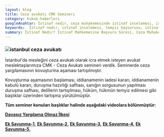 ```yaml
---
layout: blog
title: Ceza avukatı CMK Semineri
category: hukuk-haberleri
googleAnahtar: İstinaf nedir, ceza muhakemesinde istinaf incelemesi, istinaf başvuru süresi, istinaf duruşması, yargıtay temyiz süresi, avukat, istanbul ceza avukatı, hukuk bürosu, istinaf cmk
keywords:  İstinaf nedir, istinaf incelemesi, temyiz başvurusu, istinaf başvuru süresi, istinaf duruşması, yargıtay temyiz süresi, avukat, istanbul avukat, hukuk bürosu, temyiz dilekçesi, istinaf cmk
summary: İstinaf Nedir? İstinaf Mahkemesine Başvuru Süresi, Ceza Muhakemesinde İstinaf Şartları, Bölge Adliye Mahkemesi, İstinaf CMK, Duruşmalı İstinaf ve Temyiz İncelemesi, Onama, Düzelterek Onama ve Bozma Kararı
---
```



### ![istanbul ceza avukatı](https://camo.githubusercontent.com/f24abcba8f58bb01aef0b92787e06b188fde43a5/687474703a2f2f692e68697a6c69726573696d2e636f6d2f704244455a6e2e6a7067 "Ceza Avukatı")

İstanbul'da mesleğini ceza avukatı olarak icra etmek isteyen avukat meslektaşlarımıza CMK - Ceza Avukatı semineri verdik. Seminerde ceza yargılamasının kovuşturma aşaması tartışılmıştır.

Kovuşturma aşamasının başlaması, iddianamenin iadesi kararı, iddianamenin kabulü kararı, duruşma hazırlığı safhası, sanığın sorgusunun yapılması duruşma safhası, delillerin tartışılması, hüküm, hükmün temyiz edilmesi gibi başlıklar üzerinden tartışma yürütülmüştür.

**Tüm seminer konuları başlıklar halinde aşağıdaki videolara bölünmüştür:**

[**Davasız Yargılama Olmaz İlkesi**](https://youtu.be/wykDbNDYYR4 "Ceza Avukatı")

[**Ek Savunma-1,**](https://www.youtube.com/watch?v=SunOiAF3TCw "Ceza Avukatı") [**Ek Savunma-2,**](https://youtu.be/hg0wzQrgTZQ "Ceza Avukatı")  [**Ek Savunma-3,**]( https://www.youtube.com/watch?v=UW4D_SODeXQ "Ceza Avukatı")
[**Ek Savunma-4,**](https://www.youtube.com/watch?v=Ob2WZcSbF0M "Ceza Avukatı")
[**Ek Savunma-5,**](https://www.youtube.com/watch?v=a6-rv-ZajqI "Ceza Avukatı")

